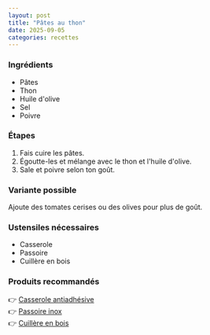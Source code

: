 ```yaml
---
layout: post
title: "Pâtes au thon"
date: 2025-09-05
categories: recettes
---
```


### Ingrédients
- Pâtes
- Thon
- Huile d'olive
- Sel
- Poivre

### Étapes
1. Fais cuire les pâtes.
2. Égoutte-les et mélange avec le thon et l'huile d'olive.
3. Sale et poivre selon ton goût.

### Variante possible
Ajoute des tomates cerises ou des olives pour plus de goût.

### Ustensiles nécessaires
- Casserole
- Passoire
- Cuillère en bois

### Produits recommandés
👉 [Casserole antiadhésive](https://amzn.to/3VsXtR3)  
👉 [Passoire inox](https://amzn.to/41tzXHe)  
👉 [Cuillère en bois](https://amzn.to/4gcVHNG)
